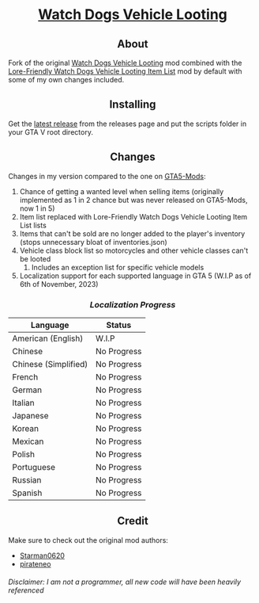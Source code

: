 <div align="center">
<h1><u>Watch Dogs Vehicle Looting</u></h1>
</div>

<div align="center">
<h2>About</h2>
</div>

Fork of the original [Watch Dogs Vehicle Looting](https://github.com/CamK06/Watch-Dogs-Vehicle-Looting) mod  combined with the [Lore-Friendly Watch Dogs Vehicle Looting Item List](https://www.gta5-mods.com/misc/lore-friendly-watchdogs-vehicle-looting-item-list) mod by default with some of my own changes included.

<div align="center">
<h2>Installing</h2>
</div>

Get the [latest release](https://github.com/UnknownExplorer13/Watch-Dogs-Vehicle-Looting/releases/latest) from the releases page and put the scripts folder in your GTA V root directory.

<div align="center">
<h2>Changes</h2>
</div>

Changes in my version compared to the one on [GTA5-Mods](https://www.gta5-mods.com/scripts/watch-dogs-vehicle-looting-net):
1. Chance of getting a wanted level when selling items (originally implemented as 1 in 2 chance but was never released on GTA5-Mods, now 1 in 5)
2. Item list replaced with Lore-Friendly Watch Dogs Vehicle Looting Item List lists
3. Items that can't be sold are no longer added to the player's inventory (stops unnecessary bloat of inventories.json)
4. Vehicle class block list so motorcycles and other vehicle classes can't be looted
	1. Includes an exception list for specific vehicle models
5. Localization support for each supported language in GTA 5 (W.I.P as of 6th of November, 2023)

<div align="center">
<h3><i>Localization Progress</i></h3>

| Language             | Status      |
| -------------------- | ----------- |
| American (English)   | W.I.P       |
| Chinese              | No Progress |
| Chinese (Simplified) | No Progress |
| French               | No Progress |
| German               | No Progress |
| Italian              | No Progress |
| Japanese             | No Progress |
| Korean               | No Progress |
| Mexican              | No Progress |
| Polish               | No Progress |
| Portuguese           | No Progress |
| Russian              | No Progress |
| Spanish              | No Progress |
</div>


<div align="center">
<h2>Credit</h2>
</div>

Make sure to check out the original mod authors:
 * [Starman0620](https://www.gta5-mods.com/users/Starman0620)
 * [pirateneo](https://www.gta5-mods.com/users/pirateneo)

<h6>Disclaimer: I am not a programmer, all new code will have been heavily referenced</h6>